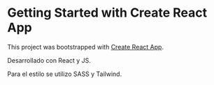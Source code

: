 # Getting Started with Create React App

This project was bootstrapped with [Create React App](https://github.com/facebook/create-react-app).

Desarrollado con React y JS.

Para el estilo se utilizo SASS y Tailwind. 
